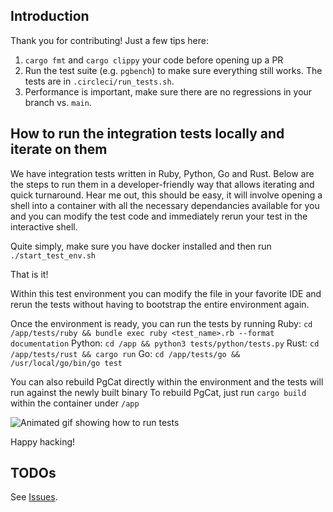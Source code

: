## Introduction

Thank you for contributing! Just a few tips here:

1. `cargo fmt` and `cargo clippy` your code before opening up a PR
2. Run the test suite (e.g. `pgbench`) to make sure everything still works. The tests are in `.circleci/run_tests.sh`.
3. Performance is important, make sure there are no regressions in your branch vs. `main`.

## How to run the integration tests locally and iterate on them
We have integration tests written in Ruby, Python, Go and Rust. 
Below are the steps to run them in a developer-friendly way that allows iterating and quick turnaround.
Hear me out, this should be easy, it will involve opening a shell into a container with all the necessary dependancies available for you and you can modify the test code and immediately rerun your test in the interactive shell.


Quite simply, make sure you have docker installed and then run
`./start_test_env.sh`

That is it!

Within this test environment you can modify the file in your favorite IDE and rerun the tests without having to bootstrap the entire environment again.

Once the environment is ready, you can run the tests by running
Ruby:   `cd /app/tests/ruby && bundle exec ruby <test_name>.rb --format documentation`
Python: `cd /app && python3 tests/python/tests.py`
Rust:   `cd /app/tests/rust && cargo run`
Go:     `cd /app/tests/go && /usr/local/go/bin/go test`

You can also rebuild PgCat directly within the environment and the tests will run against the newly built binary
To rebuild PgCat, just run `cargo build` within the container under `/app`

![Animated gif showing how to run tests](https://github.com/user-attachments/assets/2258fde3-2aed-4efb-bdc5-e4f12dcd4d33)



Happy hacking!

## TODOs

See [Issues]([url](https://github.com/levkk/pgcat/issues)).
